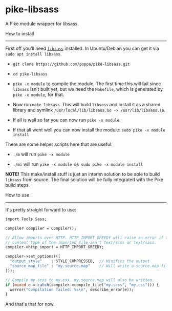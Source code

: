 # pike-libsass
A Pike module wrapper for libsass.

How to install
_______________

First off you'll need [`libsass`](http://sass-lang.com/libsass) installed.
In Ubuntu/Debian you can get it via `sudo apt install libsass`.

 * `git clone https://github.com/poppa/pike-libsass.git`

 * `cd pike-libsass`

 * `pike -x module` to compile the module. The first time this will fail since `libsass` isn't built yet, but we need the `Makefile`, which is generated by `pike -x module`, for that.

 * Now run `make libsass`. This will build `libsass` and install it as a shared library and symlink `/usr/local/lib/libsass.so -> /usr/lib/libsass.so`.

 * If all is well so far you can now run `pike -x module`.

 * If that all went well you can now install the module: `sudo pike -x module install`

There are some helper scripts here that are useful:

 * `./m` will run `pike -x module`

 * `./mi` will run `pike -x module && sudo pike -x module install`

**NOTE!** This make/install stuff is just an interim solution to be able to build `libsass` from source. The final solution will be fully integrated with the Pike build steps.
 

How to use
__________

It's pretty straight forward to use:

```pike
import Tools.Sass;

Compiler compiler = Compiler();

// Allow imports over HTTP. HTTP_IMPORT_GREEDY will raise an error if the
// content type of the imported file isn't text/scss or text/sass.
compiler->http_import = HTTP_IMPORT_GREEDY;

compiler->set_options(([
  "output_style"    : STYLE_COMPRESSED,  // Minifies the output
  "source_map_file" : "my.source.map"    // Will write a source.map file
]));

// Compile my.scss to my.css. my.source.map will also be written.
if (mixed e = catch(compiler->compile_file("my.scss", "my.css"))) {
  werror("Compilation failed: %s\n", describe_error(e));
}
```

And that's that for now.
